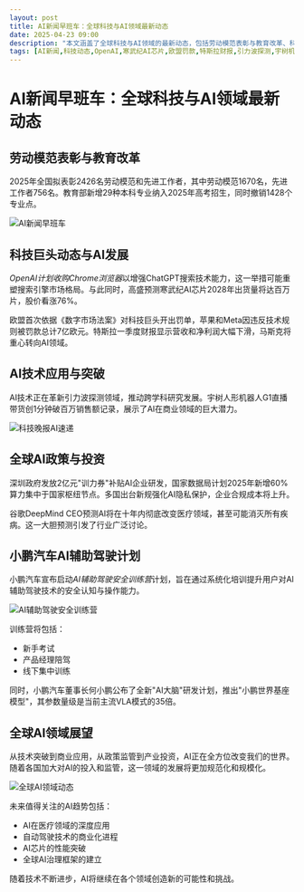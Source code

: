 ```yaml
---
layout: post
title: AI新闻早班车：全球科技与AI领域最新动态
date: 2025-04-23 09:00
description: "本文涵盖了全球科技与AI领域的最新动态，包括劳动模范表彰与教育改革、科技巨头动态与AI发展、AI技术应用与突破、全球AI政策与投资、小鹏汽车AI辅助驾驶计划以及全球AI领域展望。文章详细介绍了OpenAI计划收购Chrome浏览器、高盛预测寒武纪AI芯片出货量、欧盟对科技巨头的罚款、特斯拉财报、AI在引力波探测和商业领域的应用、深圳政府的AI补贴、谷歌DeepMind的医疗预测、小鹏汽车的AI辅助驾驶计划以及未来AI趋势。"
tags: [AI新闻,科技动态,OpenAI,寒武纪AI芯片,欧盟罚款,特斯拉财报,引力波探测,宇树机器人,深圳政府补贴,谷歌DeepMind,小鹏汽车,AI辅助驾驶,全球AI趋势]
---
```


# AI新闻早班车：全球科技与AI领域最新动态

## 劳动模范表彰与教育改革
2025年全国拟表彰2426名劳动模范和先进工作者，其中劳动模范1670名，先进工作者756名。教育部新增29种本科专业纳入2025年高考招生，同时撤销1428个专业点。

![AI新闻早班车](https://s.coze.cn/t/ufJoW46GpRM/ "AI新闻早班车")

## 科技巨头动态与AI发展
*OpenAI计划收购Chrome浏览器*以增强ChatGPT搜索技术能力，这一举措可能重塑搜索引擎市场格局。与此同时，高盛预测寒武纪AI芯片2028年出货量将达百万片，股价看涨76%。

欧盟首次依据《数字市场法案》对科技巨头开出罚单，苹果和Meta因违反技术规则被罚款总计7亿欧元。特斯拉一季度财报显示营收和净利润大幅下滑，马斯克将重心转向AI领域。

## AI技术应用与突破
AI技术正在革新引力波探测领域，推动跨学科研究发展。宇树人形机器人G1直播带货创1分钟破百万销售额记录，展示了AI在商业领域的巨大潜力。

![科技晚报AI速递](https://s.coze.cn/t/SixOr54zRtw/ "科技晚报AI速递")

## 全球AI政策与投资
深圳政府发放2亿元"训力券"补贴AI企业研发，国家数据局计划2025年新增60%算力集中于国家枢纽节点。多国出台新规强化AI隐私保护，企业合规成本将上升。

谷歌DeepMind CEO预测AI将在十年内彻底改变医疗领域，甚至可能消灭所有疾病。这一大胆预测引发了行业广泛讨论。

## 小鹏汽车AI辅助驾驶计划
小鹏汽车宣布启动*AI辅助驾驶安全训练营*计划，旨在通过系统化培训提升用户对AI辅助驾驶技术的安全认知与操作能力。

![AI辅助驾驶安全训练营](https://s.coze.cn/t/U-x0TPug-N4/ "AI辅助驾驶安全训练营")

训练营将包括：
- 新手考试
- 产品经理陪驾
- 线下集中训练

同时，小鹏汽车董事长何小鹏公布了全新"AI大脑"研发计划，推出"小鹏世界基座模型"，其参数量级是当前主流VLA模式的35倍。

## 全球AI领域展望
从技术突破到商业应用，从政策监管到产业投资，AI正在全方位改变我们的世界。随着各国加大对AI的投入和监管，这一领域的发展将更加规范化和规模化。

![全球AI领域动态](https://s.coze.cn/t/YrQLfsEWMLE/ "全球AI领域动态")

未来值得关注的AI趋势包括：
- AI在医疗领域的深度应用
- 自动驾驶技术的商业化进程
- AI芯片的性能突破
- 全球AI治理框架的建立

随着技术不断进步，AI将继续在各个领域创造新的可能性和挑战。

